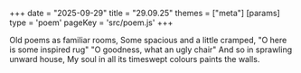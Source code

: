 +++
date = "2025-09-29"
title = "29.09.25"
themes = ["meta"]
[params]
  type = 'poem'
  pageKey = 'src/poem.js'
+++

Old poems as familiar rooms,
Some spacious and a little cramped,
"O here is some inspired rug"
"O goodness, what an ugly chair"
And so in sprawling unward house,
My soul in all its timeswept colours paints the walls.
